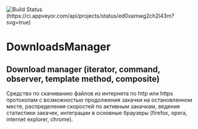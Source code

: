 

![Build Status (https://ci.appveyor.com/api/projects/status/ed0xamwg2ch2l43m?svg=true)](https://ci.appveyor.com/project/HiznyakNikita/downloadsmanager/build)

# DownloadsManager

## Download manager (iterator, command, observer, template method, composite)

Средство по скачиванию файлов из интернета по http или https протоколам с возможностью продолжения закачки на остановленном месте, распределения скоростей по активным закачкам, ведения статистики закачек, интеграции в основные браузеры (firefox, opera, internet explorer, chrome).
